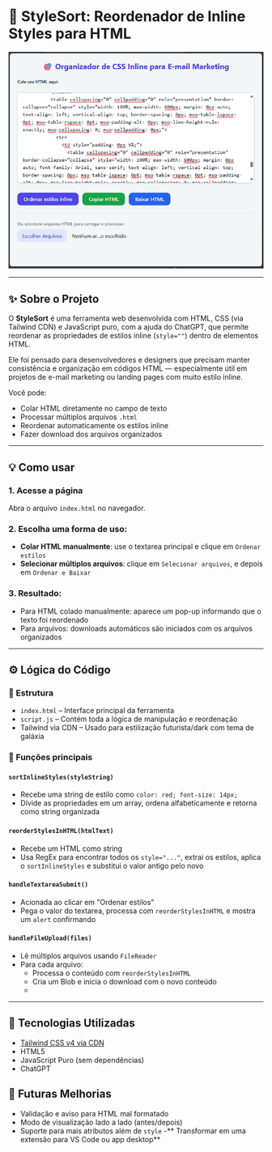 # 🔮 StyleSort: Reordenador de Inline Styles para HTML

![Screenshot do projeto](./screenshot.png)

---

## ✨ Sobre o Projeto

O **StyleSort** é uma ferramenta web desenvolvida com HTML, CSS (via Tailwind CDN) e JavaScript puro, com a ajuda do ChatGPT, que permite reordenar as propriedades de estilos inline (`style=""`) dentro de elementos HTML. 

Ele foi pensado para desenvolvedores e designers que precisam manter consistência e organização em códigos HTML — especialmente útil em projetos de e-mail marketing ou landing pages com muito estilo inline.

Você pode:

- Colar HTML diretamente no campo de texto
- Processar múltiplos arquivos `.html`
- Reordenar automaticamente os estilos inline
- Fazer download dos arquivos organizados

---

## 💡 Como usar

### 1. Acesse a página
Abra o arquivo `index.html` no navegador.

### 2. Escolha uma forma de uso:
- **Colar HTML manualmente**: use o textarea principal e clique em `Ordenar estilos`
- **Selecionar múltiplos arquivos**: clique em `Selecionar arquivos`, e depois em `Ordenar e Baixar`

### 3. Resultado:
- Para HTML colado manualmente: aparece um pop-up informando que o texto foi reordenado
- Para arquivos: downloads automáticos são iniciados com os arquivos organizados

---

## ⚙️ Lógica do Código

### 📁 Estrutura

- `index.html` – Interface principal da ferramenta
- `script.js` – Contém toda a lógica de manipulação e reordenação
- Tailwind via CDN – Usado para estilização futurista/dark com tema de galáxia

### 🧠 Funções principais

#### `sortInlineStyles(styleString)`
- Recebe uma string de estilo como `color: red; font-size: 14px;`
- Divide as propriedades em um array, ordena alfabeticamente e retorna como string organizada

#### `reorderStylesInHTML(htmlText)`
- Recebe um HTML como string
- Usa RegEx para encontrar todos os `style="..."`, extrai os estilos, aplica o `sortInlineStyles` e substitui o valor antigo pelo novo

#### `handleTextareaSubmit()`
- Acionada ao clicar em "Ordenar estilos"
- Pega o valor do textarea, processa com `reorderStylesInHTML` e mostra um `alert` confirmando

#### `handleFileUpload(files)`
- Lê múltiplos arquivos usando `FileReader`
- Para cada arquivo:
  - Processa o conteúdo com `reorderStylesInHTML`
  - Cria um Blob e inicia o download com o novo conteúdo
  - 
---

## 🧬 Tecnologias Utilizadas

- [Tailwind CSS v4 via CDN](https://tailwindcss.com/)
- HTML5
- JavaScript Puro (sem dependências)
- ChatGPT

## 🚀 Futuras Melhorias

- Validação e aviso para HTML mal formatado
- Modo de visualização lado a lado (antes/depois)
- Suporte para mais atributos além de `style`
-** Transformar em uma extensão para VS Code ou app desktop**
